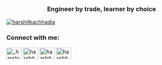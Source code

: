 <h3 align="center">Engineer by trade, learner by choice </h3>
<p align="left"> <a href="https://github.com/ryo-ma/github-profile-trophy"><img src="https://github-profile-trophy.vercel.app/?username=harshitkachhadia" alt="harshitkachhadia" /></a> </p>

<h3 align="left">Connect with me:</h3>
<p align="left">
<a href="https://twitter.com/_harshit_patel_" target="blank"><img align="center" src="https://raw.githubusercontent.com/rahuldkjain/github-profile-readme-generator/master/src/images/icons/Social/twitter.svg" alt="_harshit_patel_" height="30" width="40" /></a>
<a href="https://linkedin.com/in/harshitkachhadiya" target="blank"><img align="center" src="https://raw.githubusercontent.com/rahuldkjain/github-profile-readme-generator/master/src/images/icons/Social/linked-in-alt.svg" alt="harshitkachhadiya" height="30" width="40" /></a>
<a href="https://www.leetcode.com/harshit_kachhadiya" target="blank"><img align="center" src="https://raw.githubusercontent.com/rahuldkjain/github-profile-readme-generator/master/src/images/icons/Social/leet-code.svg" alt="harshit_kachhadiya" height="30" width="40" /></a>
<a href="https://auth.geeksforgeeks.org/user/harshitkachr0fo" target="blank"><img align="center" src="https://raw.githubusercontent.com/rahuldkjain/github-profile-readme-generator/master/src/images/icons/Social/geeks-for-geeks.svg" alt="harshitkachr0fo" height="30" width="40" /></a>
</p>



